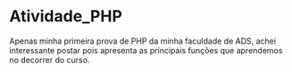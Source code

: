 # Atividade_PHP

Apenas minha primeira prova de PHP da minha faculdade de ADS, achei interessante postar pois apresenta as principais funções que aprendemos no decorrer do curso.
